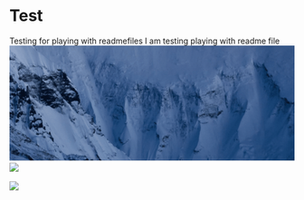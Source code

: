 # Test
Testing for playing with readmefiles
I am testing playing with readme file![](Testfolder/Animation.gif)
![](Assets/Animation.gif)

![](Assets/Dashboardvideo.gif)

